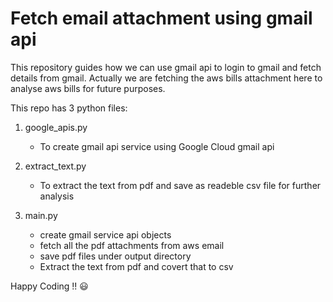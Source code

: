 # Fetch email attachment using gmail api
This repository guides how we can use gmail api to login to gmail and fetch details from gmail. Actually we are fetching the aws bills attachment here to analyse aws bills for future purposes.

This repo has 3 python files:

1. google_apis.py
    * To create gmail api service using Google Cloud gmail api
2. extract_text.py
    * To extract the text from pdf and save as readeble csv file for further analysis


3. main.py
    * create gmail service api objects
    * fetch all the pdf attachments from aws email
    * save pdf files under output directory
    * Extract the text from pdf and covert that to csv


Happy Coding !! :smiley: